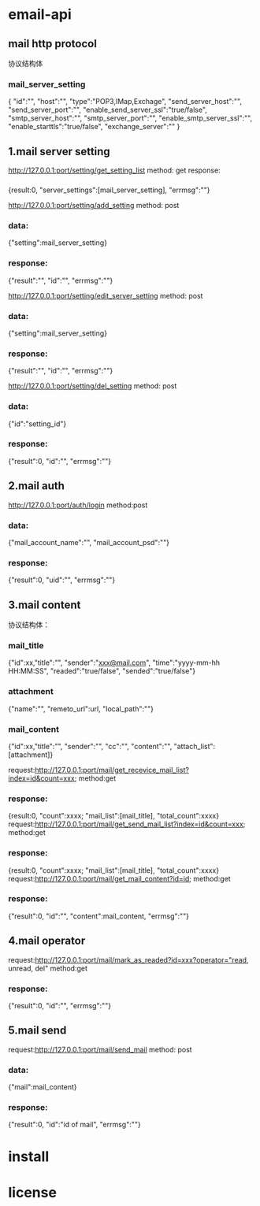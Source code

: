 # email-api
## mail http protocol

协议结构体
### mail_server_setting
{
    "id":"",
    "host":"",
    "type":"POP3,IMap,Exchage",
    "send_server_host":"",
    "send_server_port":"",
    "enable_send_server_ssl":"true/false",
    "smtp_server_host":"",
    "smtp_server_port":"",
    "enable_smtp_server_ssl":"",
    "enable_starttls":"true/false",
    "exchange_server":""
}

## 1.mail server setting
http://127.0.0.1:port/setting/get_setting_list
method: get
response:
### 
{result:0, "server_settings":[mail_server_setting], "errmsg":""}

http://127.0.0.1:port/setting/add_setting
method: post
### data:
{"setting":mail_server_setting}
### response:
{"result":"", "id":"", "errmsg":""}

http://127.0.0.1:port/setting/edit_server_setting
method: post
### data:
{"setting":mail_server_setting}
### response:
{"result":"", "id":"", "errmsg":""}

http://127.0.0.1:port/setting/del_setting
method: post
### data:
{"id":"setting_id"}
### response:
{"result":0, "id":"", "errmsg":""}

## 2.mail auth
http://127.0.0.1:port/auth/login
method:post
### data:
{"mail_account_name":"", "mail_account_psd":""}
### response:
{"result":0, "uid":"", "errmsg":""}

## 3.mail content
协议结构体：
### mail_title
{"id":xx,"title":"", "sender":"xxx@mail.com", "time":"yyyy-mm-hh HH:MM:SS", "readed":"true/false",       "sended":"true/false"}
### attachment
{"name":"", "remeto_url":url, "local_path":""}
### mail_content
{"id":xx,"title":"", "sender":"", "cc":"", "content":"", "attach_list":[attachment]}

request:http://127.0.0.1:port/mail/get_recevice_mail_list?index=id&count=xxx;
method:get
### response:
{result:0, "count":xxxx; "mail_list":[mail_title], "total_count":xxxx}
request:http://127.0.0.1:port/mail/get_send_mail_list?index=id&count=xxx;
method:get
### response:
{result:0, "count":xxxx; "mail_list":[mail_title], "total_count":xxxx}
request:http://127.0.0.1:port/mail/get_mail_content?id=id;
method:get
### response:
{"result":0, "id":"", "content":mail_content, "errmsg":""}

## 4.mail operator
request:http://127.0.0.1:port/mail/mark_as_readed?id=xxx?operator="read, unread, del"
method:get
### response:
{"result":0, "id":"", "errmsg":""}
## 5.mail send
request:http://127.0.0.1:port/mail/send_mail
method: post
### data:
{"mail":mail_content}
### response:
{"result":0, "id":"id of mail", "errmsg":""}

# install

# license
